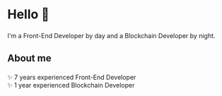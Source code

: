 ###

<h1>Hello 👋</h1>

###

<p>I'm a Front-End Developer by day and a Blockchain Developer by night.</p>

###

<h2>About me</h2>

###

<p>✨ 7 years experienced Front-End Developer<br>✨ 1 year experienced Blockchain Developer
